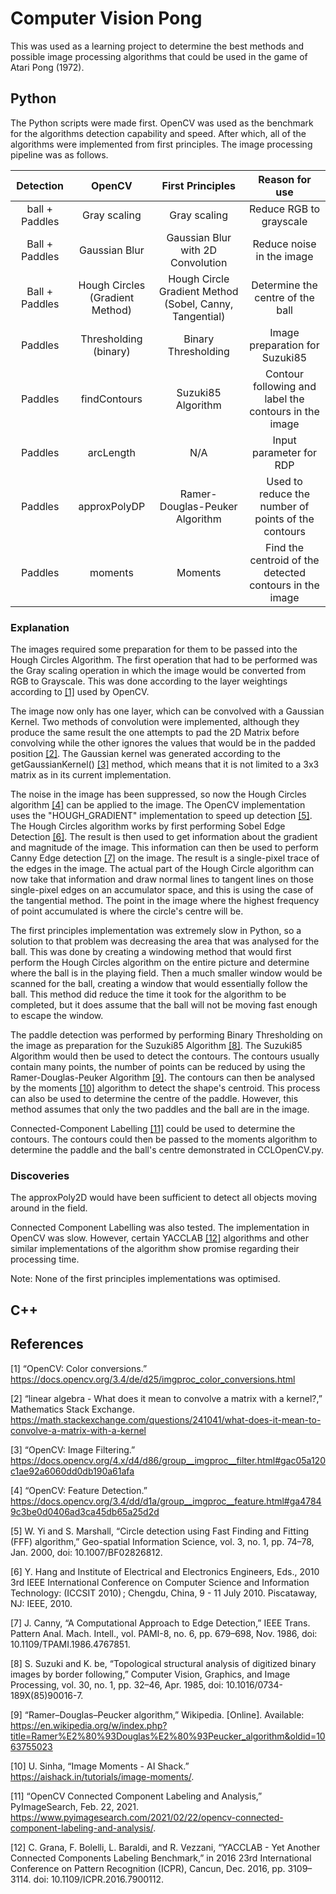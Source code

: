 # Computer Vision Pong

This was used as a learning project to determine the best methods and possible image processing algorithms that could be used in the game of Atari Pong (1972).

## Python
The Python scripts were made first. OpenCV was used as the benchmark for the algorithms detection capability and speed. After which, all of the algorithms were implemented from first principles. The image processing pipeline was as follows. 

| Detection | OpenCV    | First Principles  |   Reason for use |     
| :----:       |    :----:    |    :----:   |   :----: |
| ball + Paddles | Gray scaling | Gray scaling | Reduce RGB to grayscale |
| Ball + Paddles | Gaussian Blur | Gaussian Blur with 2D Convolution | Reduce noise in the image |
| Ball + Paddles | Hough Circles (Gradient Method) | Hough Circle Gradient Method (Sobel, Canny, Tangential) | Determine the centre of the ball |
| Paddles | Thresholding (binary) | Binary Thresholding |  Image preparation for Suzuki85 |
| Paddles | findContours | Suzuki85 Algorithm  | Contour following and label the contours in the image |
| Paddles | arcLength | N/A | Input parameter for RDP |
| Paddles | approxPolyDP | Ramer-Douglas-Peuker Algorithm | Used to reduce the number of points of the contours |
| Paddles | moments | Moments | Find the centroid of the detected contours in the image

### Explanation
The images required some preparation for them to be passed into the Hough Circles Algorithm. The first operation that had to be performed was the Gray scaling operation in which the image would be converted from RGB to Grayscale. This was done according to the layer weightings according to [[1]](#1) used by OpenCV. 
<!-- Add grayscale image -->

The image now only has one layer, which can be convolved with a Gaussian Kernel. Two methods of convolution were implemented, although they produce the same result the one attempts to pad the 2D Matrix before convolving while the other ignores the values that would be in the padded position [[2]](#2). The Gaussian kernel was generated according to the getGaussianKernel() [[3]](#3) method, which means that it is not limited to a 3x3 matrix as in its current implementation. 
<!-- Add gaussian blur image -->

The noise in the image has been suppressed, so now the Hough Circles algorithm [[4]](#4) can be applied to the image. The OpenCV implementation uses the "HOUGH_GRADIENT" implementation to speed up detection [[5]](#5). The Hough Circles algorithm works by first performing Sobel Edge Detection [[6]](#6). The result is then used to get information about the gradient and magnitude of the image. This information can then be used to perform Canny Edge detection [[7]](#7) on the image. The result is a single-pixel trace of the edges in the image. The actual part of the Hough Circle algorithm can now take that information and draw normal lines to tangent lines on those single-pixel edges on an accumulator space, and this is using the case of the tangential method. The point in the image where the highest frequency of point accumulated is where the circle's centre will be. 
<!-- Add the accumulator -->

The first principles implementation was extremely slow in Python, so a solution to that problem was decreasing the area that was analysed for the ball. This was done by creating a windowing method that would first perform the Hough Circles algorithm on the entire picture and determine where the ball is in the playing field. Then a much smaller window would be scanned for the ball, creating a window that would essentially follow the ball. This method did reduce the time it took for the algorithm to be completed, but it does assume that the ball will not be moving fast enough to escape the window.
<!-- Add images of the window -->

The paddle detection was performed by performing Binary Thresholding on the image as preparation for the Suzuki85 Algorithm [[8]](#8). The Suzuki85 Algorithm would then be used to detect the contours. The contours usually contain many points, the number of points can be reduced by using the Ramer-Douglas-Peuker Algorithm [[9]](#9). The contours can then be analysed by the moments [[10]](#10) algorithm to detect the shape's centroid. This process can also be used to determine the centre of the paddle. However, this method assumes that only the two paddles and the ball are in the image.

Connected-Component Labelling [[11]](#11) could be used to determine the contours. The contours could then be passed to the moments algorithm to determine the paddle and the ball's centre demonstrated in CCLOpenCV.py.




### Discoveries

The approxPoly2D would have been sufficient to detect all objects moving around in the field.

Connected Component Labelling was also tested. The implementation in OpenCV was slow. However, certain YACCLAB [[12]](#12) algorithms and other similar implementations of the algorithm show promise regarding their processing time. 

Note: None of the first principles implementations was optimised.


## C++




## References 

<a id="1">[1]</a> 
“OpenCV: Color conversions.” https://docs.opencv.org/3.4/de/d25/imgproc_color_conversions.html

<a id="2">[2]</a>
“linear algebra - What does it mean to convolve a matrix with a kernel?,” Mathematics Stack Exchange. https://math.stackexchange.com/questions/241041/what-does-it-mean-to-convolve-a-matrix-with-a-kernel

<a id="3">[3]</a>
“OpenCV: Image Filtering.” https://docs.opencv.org/4.x/d4/d86/group__imgproc__filter.html#gac05a120c1ae92a6060dd0db190a61afa 

<a id="4">[4]</a>
“OpenCV: Feature Detection.” https://docs.opencv.org/3.4/dd/d1a/group__imgproc__feature.html#ga47849c3be0d0406ad3ca45db65a25d2d 

<a id="5">[5]</a>
W. Yi and S. Marshall, “Circle detection using Fast Finding and Fitting (FFF) algorithm,” Geo-spatial Information Science, vol. 3, no. 1, pp. 74–78, Jan. 2000, doi: 10.1007/BF02826812.

<a id="6">[6]</a>
Y. Hang and Institute of Electrical and Electronics Engineers, Eds., 2010 3rd IEEE International Conference on Computer Science and Information Technology: (ICCSIT 2010) ; Chengdu, China, 9 - 11 July 2010. Piscataway, NJ: IEEE, 2010.

<a id="7">[7]</a>
J. Canny, “A Computational Approach to Edge Detection,” IEEE Trans. Pattern Anal. Mach. Intell., vol. PAMI-8, no. 6, pp. 679–698, Nov. 1986, doi: 10.1109/TPAMI.1986.4767851.


<a id="8">[8]</a>
S. Suzuki and K. be, “Topological structural analysis of digitized binary images by border following,” Computer Vision, Graphics, and Image Processing, vol. 30, no. 1, pp. 32–46, Apr. 1985, doi: 10.1016/0734-189X(85)90016-7.

<a id="9">[9]</a>
“Ramer–Douglas–Peucker algorithm,” Wikipedia. [Online]. Available: https://en.wikipedia.org/w/index.php?title=Ramer%E2%80%93Douglas%E2%80%93Peucker_algorithm&oldid=1063755023

<a id="10">[10]</a>
U. Sinha, “Image Moments - AI Shack.” https://aishack.in/tutorials/image-moments/.

<a id="11">[11]</a>
“OpenCV Connected Component Labeling and Analysis,” PyImageSearch, Feb. 22, 2021. https://www.pyimagesearch.com/2021/02/22/opencv-connected-component-labeling-and-analysis/.

<a id="12">[12]</a>
C. Grana, F. Bolelli, L. Baraldi, and R. Vezzani, “YACCLAB - Yet Another Connected Components Labeling Benchmark,” in 2016 23rd International Conference on Pattern Recognition (ICPR), Cancun, Dec. 2016, pp. 3109–3114. doi: 10.1109/ICPR.2016.7900112.